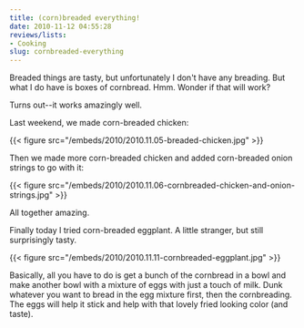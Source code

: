 ```yaml
---
title: (corn)breaded everything!
date: 2010-11-12 04:55:28
reviews/lists:
- Cooking
slug: cornbreaded-everything
---
```

Breaded things are tasty, but unfortunately I don't have any breading. But what I do have is boxes of cornbread. Hmm. Wonder if that will work?

<!--more-->

Turns out--it works amazingly well.

Last weekend, we made corn-breaded chicken:

{{< figure src="/embeds/2010/2010.11.05-breaded-chicken.jpg" >}}

Then we made more corn-breaded chicken and added corn-breaded onion strings to go with it:

{{< figure src="/embeds/2010/2010.11.06-cornbreaded-chicken-and-onion-strings.jpg" >}}

All together amazing.

Finally today I tried corn-breaded eggplant. A little stranger, but still surprisingly tasty.

{{< figure src="/embeds/2010/2010.11.11-cornbreaded-eggplant.jpg" >}}

Basically, all you have to do is get a bunch of the cornbread in a bowl and make another bowl with a mixture of eggs with just a touch of milk. Dunk whatever you want to bread in the egg mixture first, then the cornbreading. The eggs will help it stick and help with that lovely fried looking color (and taste).